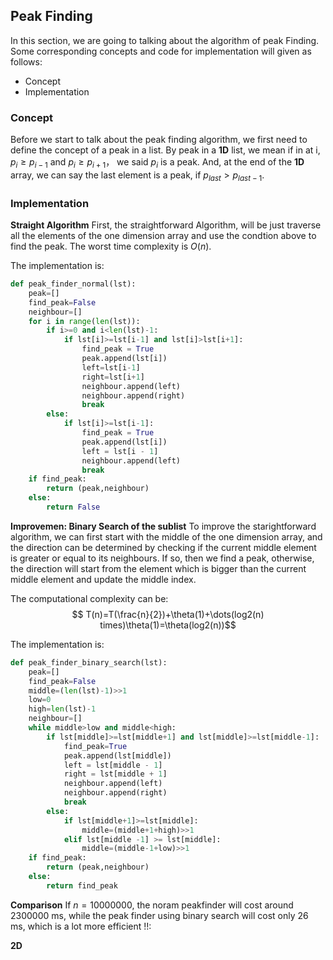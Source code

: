 ## Peak Finding
In this section, we are going to talking about the algorithm of peak Finding. Some corresponding concepts and code for implementation will given as follows:
- Concept
- Implementation


### Concept
Before we start to talk about the peak finding algorithm, we first need to define the concept of a peak in a list. By peak in a **1D** list, we mean if in at i, $p_i \geq p_{i-1}$ and $p_i \geq p_{i+1}$， we said $p_i$ is a peak. And, at the end of the **1D** array, we can say the last element is a peak, if $p_{last}>p_{last-1}$.

### Implementation

**Straight Algorithm**
First, the straightforward Algorithm, will be just traverse all the elements of the one dimension array and use the condtion above to find the peak. The worst time complexity is $O(n)$. 

The implementation is:
```python
def peak_finder_normal(lst):
    peak=[]
    find_peak=False
    neighbour=[]
    for i in range(len(lst)):
        if i>=0 and i<len(lst)-1:
            if lst[i]>=lst[i-1] and lst[i]>lst[i+1]:
                find_peak = True
                peak.append(lst[i])
                left=lst[i-1]
                right=lst[i+1]
                neighbour.append(left)
                neighbour.append(right)
                break
        else:
            if lst[i]>=lst[i-1]:
                find_peak = True
                peak.append(lst[i])
                left = lst[i - 1]
                neighbour.append(left)
                break
    if find_peak:
        return (peak,neighbour)
    else:
        return False
```
**Improvemen: Binary Search of the sublist**
To improve the starightforward algorithm, we can first start with the middle of the one dimension array, and the direction can be determined by checking if the current middle element is greater or equal to its neighbours. If so, then we find a peak, otherwise, the direction will start from the element which is bigger than the current middle element and update the middle index.

The computational complexity can be:
$$ T(n)=T(\frac{n}{2})+\theta(1)+\dots(log2(n) times)\theta(1)=\theta(log2(n))$$

The implementation is:
```python
def peak_finder_binary_search(lst):
    peak=[]
    find_peak=False
    middle=(len(lst)-1)>>1
    low=0
    high=len(lst)-1
    neighbour=[]
    while middle>low and middle<high:
        if lst[middle]>=lst[middle+1] and lst[middle]>=lst[middle-1]:
            find_peak=True
            peak.append(lst[middle])
            left = lst[middle - 1]
            right = lst[middle + 1]
            neighbour.append(left)
            neighbour.append(right)
            break
        else:
            if lst[middle+1]>=lst[middle]:
                middle=(middle+1+high)>>1
            elif lst[middle -1] >= lst[middle]:
                middle=(middle-1+low)>>1
    if find_peak:
        return (peak,neighbour)
    else:
        return find_peak 
```

**Comparison**
If $n=10000000$, the noram peakfinder will cost around 2300000 ms, while the peak finder using binary search will cost only 26 ms, which is a lot more efficient !!:


**2D**